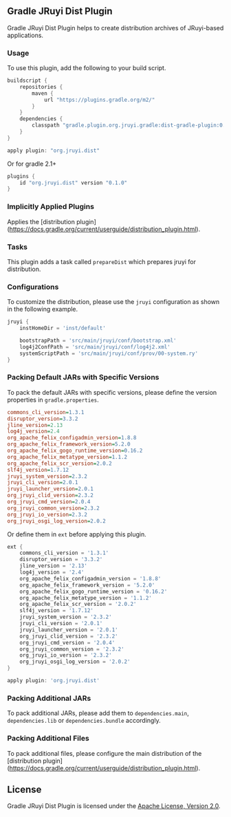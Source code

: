 ## Gradle JRuyi Dist Plugin

Gradle JRuyi Dist Plugin helps to create distribution archives of JRuyi-based applications.

### Usage
To use this plugin, add the following to your build script.

```groovy
buildscript {
	repositories {
		maven {
			url "https://plugins.gradle.org/m2/"
		}
	}
	dependencies {
		classpath "gradle.plugin.org.jruyi.gradle:dist-gradle-plugin:0.1.0"
	}
}

apply plugin: "org.jruyi.dist"
```

Or for gradle 2.1+

```groovy
plugins {
	id "org.jruyi.dist" version "0.1.0"
}
```

### Implicitly Applied Plugins

Applies the [distribution plugin] (https://docs.gradle.org/current/userguide/distribution_plugin.html).

### Tasks

This plugin adds a task called `prepareDist` which prepares jruyi for distribution.

### Configurations

To customize the distribution, please use the `jruyi` configuration as shown in the following example.

```gradle
jruyi {
	instHomeDir = 'inst/default'

	bootstrapPath = 'src/main/jruyi/conf/bootstrap.xml'
	log4j2ConfPath = 'src/main/jruyi/conf/log4j2.xml'
	systemScriptPath = 'src/main/jruyi/conf/prov/00-system.ry'
}
```

### Packing Default JARs with Specific Versions

To pack the default JARs with specific versions, please define the version properties in `gradle.properties`.

```INI
commons_cli_version=1.3.1
disruptor_version=3.3.2
jline_version=2.13
log4j_version=2.4
org_apache_felix_configadmin_version=1.8.8
org_apache_felix_framework_version=5.2.0
org_apache_felix_gogo_runtime_version=0.16.2
org_apache_felix_metatype_version=1.1.2
org_apache_felix_scr_version=2.0.2
slf4j_version=1.7.12
jruyi_system_version=2.3.2
jruyi_cli_version=2.0.1
jruyi_launcher_version=2.0.1
org_jruyi_clid_version=2.3.2
org_jruyi_cmd_version=2.0.4
org_jruyi_common_version=2.3.2
org_jruyi_io_version=2.3.2
org_jruyi_osgi_log_version=2.0.2
```

Or define them in `ext` before applying this plugin.

```gradle
ext {
	commons_cli_version = '1.3.1'
    disruptor_version = '3.3.2'
    jline_version = '2.13'
    log4j_version = '2.4'
    org_apache_felix_configadmin_version = '1.8.8'
    org_apache_felix_framework_version = '5.2.0'
    org_apache_felix_gogo_runtime_version = '0.16.2'
    org_apache_felix_metatype_version = '1.1.2'
    org_apache_felix_scr_version = '2.0.2'
    slf4j_version = '1.7.12'
    jruyi_system_version = '2.3.2'
    jruyi_cli_version = '2.0.1'
    jruyi_launcher_version = '2.0.1'
    org_jruyi_clid_version = '2.3.2'
    org_jruyi_cmd_version = '2.0.4'
    org_jruyi_common_version = '2.3.2'
    org_jruyi_io_version = '2.3.2'
    org_jruyi_osgi_log_version = '2.0.2'
}

apply plugin: 'org.jruyi.dist'
```

### Packing Additional JARs

To pack additional JARs, please add them to `dependencies.main`, `dependencies.lib` or `dependencies.bundle` accordingly.

### Packing Additional Files

To pack additional files, please configure the main distribution of the [distribution plugin] (https://docs.gradle.org/current/userguide/distribution_plugin.html).

## License

Gradle JRuyi Dist Plugin is licensed under the [Apache License, Version 2.0](http://www.apache.org/licenses/LICENSE-2.0.html).
